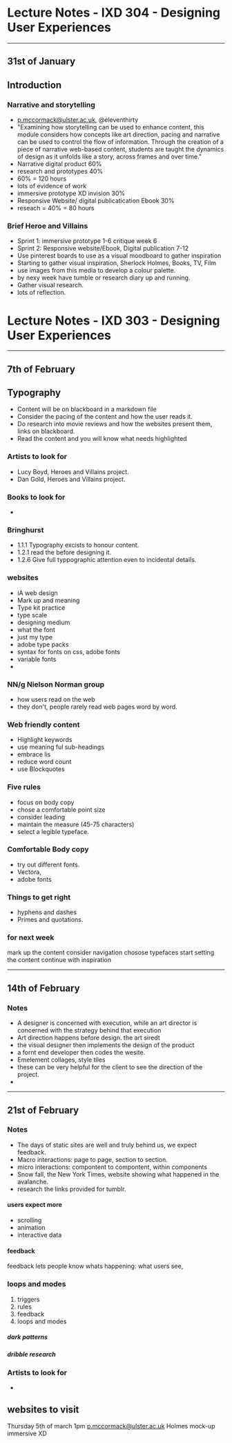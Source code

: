# Lecture Notes - IXD 304 - Designing User Experiences

___

## 31st of January

## Introduction

### Narrative and storytelling
- p.mccormack@ulster.ac.uk, @eleventhirty
- "Examining how storytelling can be used to enhance content, this module considers how concepts like art direction, pacing and narrative can be used to control the flow of information. Through the creation of a piece of narrative web-based content, students are taught the dynamics of design as it unfolds like a story, across frames and over time."
- Narrative digital product 60%
- research and prototypes 40%
- 60% = 120 hours 
- lots of evidence of work 
- immersive prototype XD invision 30%
- Responsive Website/ digital publicatication Ebook 30%
- reseach = 40% = 80 hours

### Brief Heroe and Villains
- Sprint 1: immersive prototype 1-6 critique week 6 
- Sprint 2: Responsive website/Ebook, Digital publication 7-12
- Use pinterest boards to use as a visual moodboard to gather inspiration
- Starting to gather visual inspiration, Sherlock Holmes, Books, TV, Film
- use images from this media to develop a colour palette.
- by nexy week have tumble or research diary up and running. 
- Gather visual research. 
- lots of reflection. 

# Lecture Notes - IXD 303 - Designing User Experiences

___

## 7th of February

## Typography
- Content will be on blackboard in a markdown file
- Consider the pacing of the content and how the user reads it.
- Do research into movie reviews and how the websites present them, links on blackboard.
- Read the content and you will know what needs highlighted

### Artists to look for
- Lucy Boyd, Heroes and Villains project.
- Dan Gold, Heroes and Villains project.

### Books to look for
- 

### Bringhurst 
- 1.1.1 Typography excists to honour content. 
- 1.2.1 read the before designing it.
- 1.2.6 Give full typpographic attention even to incidental details. 

### websites 
- iA web design
- Mark up and meaning
- Type kit practice
- type scale
- designing medium
- what the font
- just my type
- adobe type packs
- syntax for fonts on css, adobe fonts
- variable fonts
- 

### NN/g Nielson Norman group
- how users read on the web 
- they don't, people rarely read web pages word by word.

### Web friendly content
- Highlight keywords 
- use meaning ful sub-headings 
- embrace lis
- reduce word count
- use Blockquotes

### Five rules
- focus on body copy
- chose a comfortable point size 
- consider leading 
- maintain the measure (45-75 characters)
- select a legible typeface. 

### Comfortable Body copy 
- try out different fonts.
- Vectora, 
- adobe fonts

### Things to get right
- hyphens and dashes
- Primes and quotations.

### for next week
mark up the content
consider navigation 
chosose typefaces 
start setting the content
continue with inspiration

___

## 14th of February

### Notes
- A designer is concerned with execution, while an art director is concerned with the strategy behind that execution
- Art direction happens before design. the art siredt
- the visual designer then implements the design of the product
- a fornt end developer then codes the wesite.
- Emelement collages, style tiles
- these can be very helpful for the client to see the direction of the project.
- 

___

## 21st of February

### Notes
- The days of static sites are well and truly behind us, we expect feedback.
- Macro interactions: page to page, section to section.
- micro interactions: compontent to compontent,
within components
- Snow fall, the New York Times, website showing what happened in the avalanche.
- research the links provided for tumblr.

#### users expect more 
- scrolling 
- animation 
- interactive data 

#### feedback
feedback lets people know whats happening: what users see,
 
### loops and modes

1. triggers 
2. rules
3. feedback 
4. loops and modes

##### dark patterns

##### dribble research

### Artists to look for
- 

websites to visit
- 

Thursday 5th of march 1pm 
p.mccormack@ulster.ac.uk 
Holmes mock-up immersive XD
